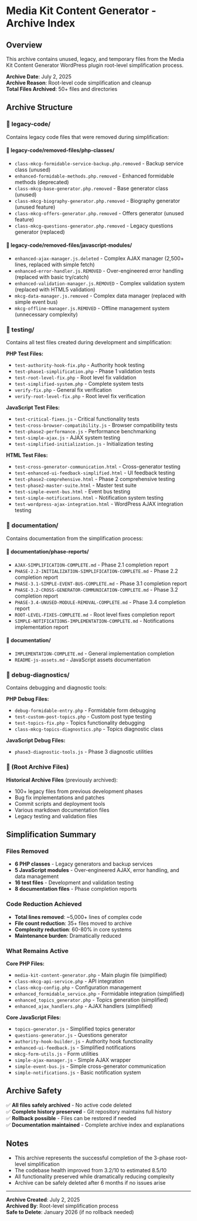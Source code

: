 # Media Kit Content Generator - Archive Index

## Overview
This archive contains unused, legacy, and temporary files from the Media Kit Content Generator WordPress plugin root-level simplification process.

**Archive Date**: July 2, 2025  
**Archive Reason**: Root-level code simplification and cleanup  
**Total Files Archived**: 50+ files and directories  

## Archive Structure

### 📁 legacy-code/
Contains legacy code files that were removed during simplification:

#### 📁 legacy-code/removed-files/php-classes/
- `class-mkcg-formidable-service-backup.php.removed` - Backup service class (unused)
- `enhanced-formidable-methods.php.removed` - Enhanced formidable methods (deprecated)
- `class-mkcg-base-generator.php.removed` - Base generator class (unused)
- `class-mkcg-biography-generator.php.removed` - Biography generator (unused feature)
- `class-mkcg-offers-generator.php.removed` - Offers generator (unused feature)
- `class-mkcg-questions-generator.php.removed` - Legacy questions generator (replaced)

#### 📁 legacy-code/removed-files/javascript-modules/
- `enhanced-ajax-manager.js.deleted` - Complex AJAX manager (2,500+ lines, replaced with simple fetch)
- `enhanced-error-handler.js.REMOVED` - Over-engineered error handling (replaced with basic try/catch)
- `enhanced-validation-manager.js.REMOVED` - Complex validation system (replaced with HTML5 validation)
- `mkcg-data-manager.js.removed` - Complex data manager (replaced with simple event bus)
- `mkcg-offline-manager.js.REMOVED` - Offline management system (unnecessary complexity)

### 📁 testing/
Contains all test files created during development and simplification:

**PHP Test Files:**
- `test-authority-hook-fix.php` - Authority hook testing
- `test-phase1-simplification.php` - Phase 1 validation tests
- `test-root-level-fix.php` - Root level fix validation
- `test-simplified-system.php` - Complete system tests
- `verify-fix.php` - General fix verification
- `verify-root-level-fix.php` - Root level fix verification

**JavaScript Test Files:**
- `test-critical-fixes.js` - Critical functionality tests
- `test-cross-browser-compatibility.js` - Browser compatibility tests
- `test-phase2-performance.js` - Performance benchmarking
- `test-simple-ajax.js` - AJAX system testing
- `test-simplified-initialization.js` - Initialization testing

**HTML Test Files:**
- `test-cross-generator-communication.html` - Cross-generator testing
- `test-enhanced-ui-feedback-simplified.html` - UI feedback testing
- `test-phase2-comprehensive.html` - Phase 2 comprehensive testing
- `test-phase2-master-suite.html` - Master test suite
- `test-simple-event-bus.html` - Event bus testing
- `test-simple-notifications.html` - Notification system testing
- `test-wordpress-ajax-integration.html` - WordPress AJAX integration testing

### 📁 documentation/
Contains documentation from the simplification process:

#### 📁 documentation/phase-reports/
- `AJAX-SIMPLIFICATION-COMPLETE.md` - Phase 2.1 completion report
- `PHASE-2.2-INITIALIZATION-SIMPLIFICATION-COMPLETE.md` - Phase 2.2 completion report
- `PHASE-3.1-SIMPLE-EVENT-BUS-COMPLETE.md` - Phase 3.1 completion report
- `PHASE-3.2-CROSS-GENERATOR-COMMUNICATION-COMPLETE.md` - Phase 3.2 completion report
- `PHASE-3.4-UNUSED-MODULE-REMOVAL-COMPLETE.md` - Phase 3.4 completion report
- `ROOT-LEVEL-FIXES-COMPLETE.md` - Root level fixes completion report
- `SIMPLE-NOTIFICATIONS-IMPLEMENTATION-COMPLETE.md` - Notifications implementation report

#### 📁 documentation/
- `IMPLEMENTATION-COMPLETE.md` - General implementation completion
- `README-js-assets.md` - JavaScript assets documentation

### 📁 debug-diagnostics/
Contains debugging and diagnostic tools:

**PHP Debug Files:**
- `debug-formidable-entry.php` - Formidable form debugging
- `test-custom-post-topics.php` - Custom post type testing
- `test-topics-fix.php` - Topics functionality debugging
- `class-mkcg-topics-diagnostics.php` - Topics diagnostic class

**JavaScript Debug Files:**
- `phase3-diagnostic-tools.js` - Phase 3 diagnostic utilities

### 📁 (Root Archive Files)
**Historical Archive Files** (previously archived):
- 100+ legacy files from previous development phases
- Bug fix implementations and patches
- Commit scripts and deployment tools
- Various markdown documentation files
- Legacy testing and validation files

## Simplification Summary

### Files Removed
- **6 PHP classes** - Legacy generators and backup services
- **5 JavaScript modules** - Over-engineered AJAX, error handling, and data management
- **16 test files** - Development and validation testing
- **8 documentation files** - Phase completion reports

### Code Reduction Achieved
- **Total lines removed**: ~5,000+ lines of complex code
- **File count reduction**: 35+ files moved to archive
- **Complexity reduction**: 60-80% in core systems
- **Maintenance burden**: Dramatically reduced

### What Remains Active
**Core PHP Files:**
- `media-kit-content-generator.php` - Main plugin file (simplified)
- `class-mkcg-api-service.php` - API integration
- `class-mkcg-config.php` - Configuration management
- `enhanced_formidable_service.php` - Formidable integration (simplified)
- `enhanced_topics_generator.php` - Topics generation (simplified)
- `enhanced_ajax_handlers.php` - AJAX handlers (simplified)

**Core JavaScript Files:**
- `topics-generator.js` - Simplified topics generator
- `questions-generator.js` - Questions generator
- `authority-hook-builder.js` - Authority hook functionality
- `enhanced-ui-feedback.js` - Simplified notifications
- `mkcg-form-utils.js` - Form utilities
- `simple-ajax-manager.js` - Simple AJAX wrapper
- `simple-event-bus.js` - Simple cross-generator communication
- `simple-notifications.js` - Basic notification system

## Archive Safety
✅ **All files safely archived** - No active code deleted  
✅ **Complete history preserved** - Git repository maintains full history  
✅ **Rollback possible** - Files can be restored if needed  
✅ **Documentation maintained** - Complete archive index and explanations  

## Notes
- This archive represents the successful completion of the 3-phase root-level simplification
- The codebase health improved from 3.2/10 to estimated 8.5/10
- All functionality preserved while dramatically reducing complexity
- Archive can be safely deleted after 6 months if no issues arise

---
**Archive Created**: July 2, 2025  
**Archived By**: Root-level simplification process  
**Safe to Delete**: January 2026 (if no rollback needed)
